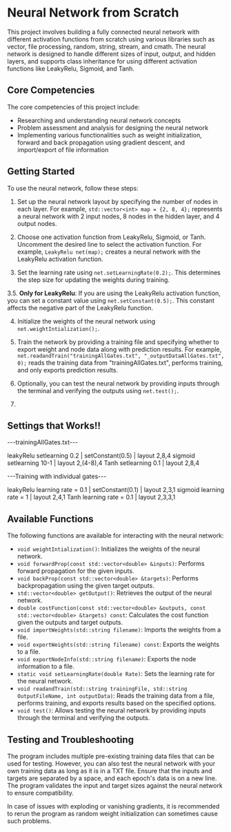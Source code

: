 # Neural Network from Scratch

This project involves building a fully connected neural network with different activation functions from scratch using various libraries such as vector, file processing, random, string, stream, and cmath. The neural network is designed to handle different sizes of input, output, and hidden layers, and supports class inheritance for using different activation functions like LeakyRelu, Sigmoid, and Tanh.

## Core Competencies

The core competencies of this project include:

- Researching and understanding neural network concepts
- Problem assessment and analysis for designing the neural network
- Implementing various functionalities such as weight initialization, forward and back propagation using gradient descent, and import/export of file information

## Getting Started

To use the neural network, follow these steps:

1. Set up the neural network layout by specifying the number of nodes in each layer. For example, `std::vector<int> map = {2, 8, 4};` represents a neural network with 2 input nodes, 8 nodes in the hidden layer, and 4 output nodes.

2. Choose one activation function from LeakyRelu, Sigmoid, or Tanh. Uncomment the desired line to select the activation function. For example, `LeakyRelu net(map);` creates a neural network with the LeakyRelu activation function.

3. Set the learning rate using `net.setLearningRate(0.2);`. This determines the step size for updating the weights during training.

3.5. **Only for LeakyRelu**: If you are using the LeakyRelu activation function, you can set a constant value using `net.setConstant(0.5);`. This constant affects the negative part of the LeakyRelu function.

4. Initialize the weights of the neural network using `net.weightIntialization();`.

5. Train the network by providing a training file and specifying whether to export weight and node data along with prediction results. For example, `net.readandTrain("trainingAllGates.txt", "_outputDataAllGates.txt", 0);` reads the training data from "trainingAllGates.txt", performs training, and only exports prediction results.

6. Optionally, you can test the neural network by providing inputs through the terminal and verifying the outputs using `net.test();`.
7. 
## Settings that Works!!

---trainingAllGates.txt---

leakyRelu setlearning 0.2   | setConstant(0.5) | layout 2,8,4 
sigmoid   setlearning 10-1  | layout 2,(4-8),4
Tanh      setlearning 0.1   | layout 2,8,4

---Training with individual gates---

leakyRelu learning rate = 0.1 | setConstant(0.1) | layout 2,3,1
sigmoid   learning rate = 1   | layout 2,4,1 
Tanh      learning rate = 0.1 | layout 2,3,3,1

## Available Functions

The following functions are available for interacting with the neural network:

- `void weightIntialization()`: Initializes the weights of the neural network.
- `void forwardProp(const std::vector<double> &inputs)`: Performs forward propagation for the given inputs.
- `void backProp(const std::vector<double> &targets)`: Performs backpropagation using the given target outputs.
- `std::vector<double> getOutput()`: Retrieves the output of the neural network.
- `double costFunction(const std::vector<double> &outputs, const std::vector<double> &targets) const`: Calculates the cost function given the outputs and target outputs.
- `void importWeights(std::string filename)`: Imports the weights from a file.
- `void exportWeights(std::string filename) const`: Exports the weights to a file.
- `void exportNodeInfo(std::string filename)`: Exports the node information to a file.
- `static void setLearningRate(double Rate)`: Sets the learning rate for the neural network.
- `void readandTrain(std::string trainingFile, std::string OutputFileName, int outputData)`: Reads the training data from a file, performs training, and exports results based on the specified options.
- `void test()`: Allows testing the neural network by providing inputs through the terminal and verifying the outputs.

## Testing and Troubleshooting
The program includes multiple pre-existing training data files that can be used for testing. However, you can also test the neural network with your own training data as long as it is in a TXT file. Ensure that the inputs and targets are separated by a space, and each epoch's data is on a new line. The program validates the input and target sizes against the neural network to ensure compatibility.

In case of issues with exploding or vanishing gradients, it is recommended to rerun the program as random weight initialization can sometimes cause such problems.
